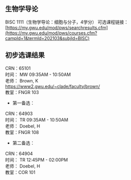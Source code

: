## 生物学导论
BISC 1111（生物学导论：细胞与分子，4学分）
可选课程链接：  
[https://my.gwu.edu/mod/pws/searchresults.cfm](https://my.gwu.edu/mod/pws/courses.cfm?campId=1&termId=202103&subjId=BISC)  
  
## 初步选课结果
CRN：65101  
时间： MW 09:35AM - 10:50AM  
老师： Brown, K  
https://www2.gwu.edu/~clade/faculty/brown/  
教室：FNGR 103  

- 第一备选：

CRN：64903  
时间： TR 09:35AM - 10:50AM  
老师： Doebel, H  
教室：FNGR 108  

- 第二备选： 
  
CRN：64904  
时间： TR 12:45PM - 02:00PM  
老师： Doebel, H  
教室：COR 101  


  

